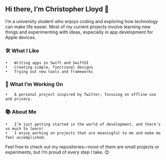## Hi there, I’m Christopher Lloyd 👋

I’m a university student who enjoys coding and exploring how technology can make life easier. Most of my current projects involve learning new things and experimenting with ideas, especially in app development for Apple devices.

### 🛠 What I Like
	•	Writing apps in Swift and SwiftUI
	•	Creating simple, functional designs
	•	Trying out new tools and frameworks

### 🌟 What I’m Working On
	•	A personal project inspired by Twitter, focusing on offline use and privacy.

### 📚 About Me
	•	I’m just getting started in the world of development, and there’s so much to learn!
	•	I enjoy working on projects that are meaningful to me and make me feel accomplished.

Feel free to check out my repositories—most of them are small projects or experiments, but I’m proud of every step I take. 😊
